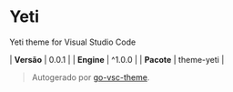 # Yeti

Yeti theme for Visual Studio Code

| **Versão** | 0.0.1 |
| **Engine** | ^1.0.0 |
| **Pacote** | theme-yeti |

> Autogerado por [go-vsc-theme](https://github.com/natalbu/go-vsc-theme).
